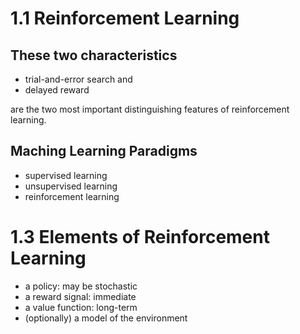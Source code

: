 # 1.1 Reinforcement Learning

## These two characteristics 
* trial-and-error search and 
* delayed reward

are the two most important distinguishing features of reinforcement learning.

## Maching Learning Paradigms

* supervised learning
* unsupervised learning
* reinforcement learning

# 1.3 Elements of Reinforcement Learning

* a policy: may be stochastic
* a reward signal: immediate
* a value function: long-term
* (optionally) a model of the environment